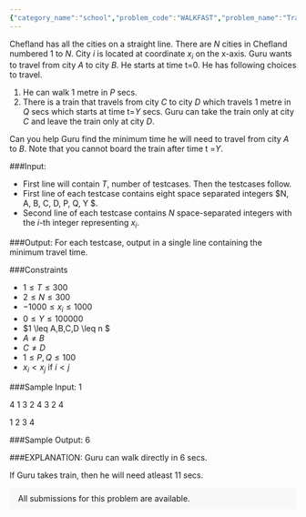 ```yaml
---
{"category_name":"school","problem_code":"WALKFAST","problem_name":"Train or Walk","problemComponents":{"constraints":"","constraintsState":false,"subtasks":"","subtasksState":false,"inputFormat":"","inputFormatState":false,"outputFormat":"","outputFormatState":false,"sampleTestCases":{}},"video_editorial_url":"https://youtu.be/rQEbeDgxHFI","languages_supported":{"0":"CPP14","1":"C","2":"JAVA","3":"PYTH 3.6","4":"PYTH","5":"PYP3","6":"CS2","7":"ADA","8":"PYPY","9":"TEXT","10":"PAS fpc","11":"NODEJS","12":"RUBY","13":"PHP","14":"GO","15":"HASK","16":"TCL","17":"PERL","18":"SCALA","19":"LUA","20":"kotlin","21":"BASH","22":"JS","23":"LISP sbcl","24":"rust","25":"PAS gpc","26":"BF","27":"CLOJ","28":"R","29":"D","30":"CAML","31":"FORT","32":"ASM","33":"swift","34":"FS","35":"WSPC","36":"LISP clisp","37":"SQL","38":"SCM guile","39":"PERL6","40":"ERL","41":"CLPS","42":"ICK","43":"NICE","44":"PRLG","45":"ICON","46":"COB","47":"SCM chicken","48":"PIKE","49":"SCM qobi","50":"ST","51":"NEM"},"max_timelimit":1,"source_sizelimit":50000,"problem_author":"teja349","problem_tester":"","date_added":"30-11-2019","tags":{"0":"teja349"},"problem_difficulty_level":"Simple","best_tag":"","editorial_url":"https://discuss.codechef.com/problems/WALKFAST","time":{"view_start_date":1575801000,"submit_start_date":1575801000,"visible_start_date":1575801000,"end_date":1735669800},"is_direct_submittable":false,"problemDiscussURL":"https://discuss.codechef.com/search?q=WALKFAST","is_proctored":false,"visitedContests":{},"layout":"problem"}
---
```

Chefland has all the cities on a straight line. There are $N$ cities in Chefland numbered $1$ to $N$. City $i$ is located at coordinate $x_i$ on the x-axis. Guru wants to travel from city $A$ to city $B$. He starts at time t=0. He has following choices to travel.

1. He can walk $1$ metre in $P$ secs.
2. There is a train that travels from city $C$ to city $D$ which travels $1$ metre in $Q$ secs which starts at time t=$Y$ secs. Guru can take the train only at city $C$ and leave the train only at city $D$.

Can you help Guru find the minimum time he will need to travel from city $A$ to $B$. Note that you cannot board the train after time t =$Y$.

###Input:

- First line will contain $T$, number of testcases. Then the testcases follow. 
- First line of each testcase contains eight space separated integers $N, A, B, C, D, P, Q, Y $. 
- Second line of each testcase contains $N$ space-separated integers with the $i$-th integer representing $x_i$.

###Output:
For each testcase, output in a single line containing the minimum travel time.

###Constraints 
- $1 \leq T \leq 300$
- $2 \leq N \leq 300$
- $-1000 \leq x_i \leq 1000$
- $0 \leq Y \leq 100000$
- $1 \leq A,B,C,D \leq n $
- $A \neq B$
- $C \neq D$
- $1 \leq P, Q \leq 100$
- $x_i < x_j$  if $i < j$


###Sample Input:
1

4 1 3 2 4 3 2 4

1 2 3 4

###Sample Output:
6

###EXPLANATION:
Guru can walk directly in 6 secs.

If Guru takes train, then he will need  atleast 11 secs.
<aside style='background: #f8f8f8;padding: 10px 15px;'><div>All submissions for this problem are available.</div></aside>